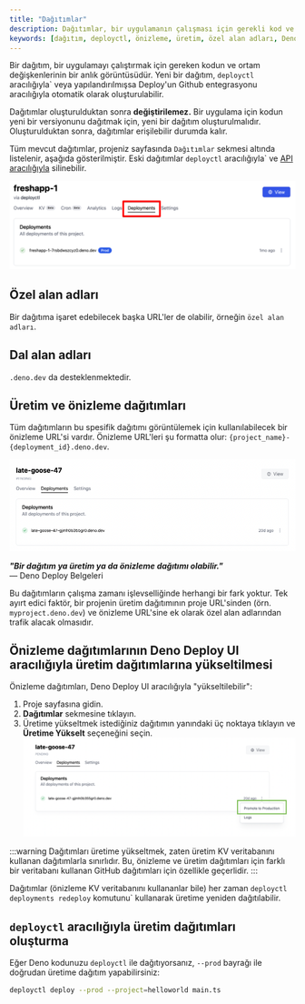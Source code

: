 ```yaml
---
title: "Dağıtımlar"
description: Dağıtımlar, bir uygulamanın çalışması için gerekli kod ve ortam değişkenlerinin anlık görüntüleridir. Bu sayfa, dağıtım oluşturma, yönetme ve yükseltme işlemleri hakkında bilgi sağlar.
keywords: [dağıtım, deployctl, önizleme, üretim, özel alan adları, Deno Deploy]
---
```


Bir dağıtım, bir uygulamayı çalıştırmak için gereken kodun ve ortam değişkenlerinin bir anlık görüntüsüdür. Yeni bir dağıtım, 
`deployctl` aracılığıyla` veya yapılandırılmışsa Deploy'un Github entegrasyonu aracılığıyla otomatik olarak oluşturulabilir.

Dağıtımlar oluşturulduktan sonra **değiştirilemez.** Bir uygulama için kodun yeni bir versiyonunu dağıtmak için, yeni bir dağıtım oluşturulmalıdır. Oluşturulduktan sonra, dağıtımlar erişilebilir durumda kalır.

Tüm mevcut dağıtımlar, projeniz sayfasında `Dağıtımlar` sekmesi altında listelenir, aşağıda gösterilmiştir. Eski dağıtımlar 
`deployctl` aracılığıyla` ve 
[API aracılığıyla](https://apidocs.deno.com/#delete-/deployments/-deploymentId-) silinebilir.

![proje kontrol panelinde dağıtımlar sekmesini gösteriyor](../../../images/cikti/denoland/deploy/manual/images/project_deployments.png)

## Özel alan adları

Bir dağıtıma işaret edebilecek başka URL'ler de olabilir, örneğin 
`özel alan adları`.

## Dal alan adları

`.deno.dev` da desteklenmektedir.

## Üretim ve önizleme dağıtımları

Tüm dağıtımların bu spesifik dağıtımı görüntülemek için kullanılabilecek bir önizleme URL'si vardır. Önizleme URL'leri şu formatta olur: 
`{project_name}-{deployment_id}.deno.dev`.

![görsel](../../../images/cikti/denoland/deploy/docs-images/preview_deployment.png)

***"Bir dağıtım ya üretim ya da önizleme dağıtımı olabilir."***  
— Deno Deploy Belgeleri

Bu dağıtımların çalışma zamanı işlevselliğinde herhangi bir fark yoktur. Tek ayırt edici faktör, bir projenin üretim dağıtımının proje URL'sinden (örn. `myproject.deno.dev`) ve önizleme URL'sine ek olarak özel alan adlarından trafik alacak olmasıdır.

## Önizleme dağıtımlarının Deno Deploy UI aracılığıyla üretim dağıtımlarına yükseltilmesi

Önizleme dağıtımları, Deno Deploy UI aracılığıyla "yükseltilebilir":

1. Proje sayfasına gidin.
2. **Dağıtımlar** sekmesine tıklayın.
3. Üretime yükseltmek istediğiniz dağıtımın yanındaki üç noktaya tıklayın ve **Üretime Yükselt** seçeneğini seçin.
   ![üretime_yükselt](../../../images/cikti/denoland/deploy/docs-images/promote_to_production.png)

:::warning 
Dağıtımları üretime yükseltmek, zaten üretim KV veritabanını kullanan dağıtımlarla sınırlıdır. Bu, önizleme ve üretim dağıtımları için farklı bir veritabanı kullanan GitHub dağıtımları için özellikle geçerlidir.
:::

Dağıtımlar (önizleme KV veritabanını kullananlar bile) her zaman
`deployctl deployments redeploy` komutunu` kullanarak üretime yeniden dağıtılabilir.

## `deployctl` aracılığıyla üretim dağıtımları oluşturma

Eğer Deno kodunuzu `deployctl` ile dağıtıyorsanız, `--prod` bayrağı ile doğrudan üretime dağıtım yapabilirsiniz:

```sh
deployctl deploy --prod --project=helloworld main.ts
```